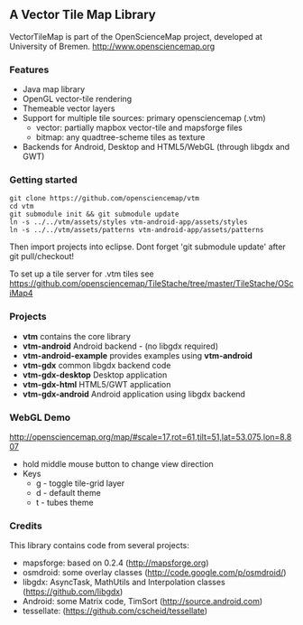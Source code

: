 ## A Vector Tile Map Library

VectorTileMap is part of the OpenScienceMap project, developed at University of Bremen.
http://www.opensciencemap.org

### Features
- Java map library
- OpenGL vector-tile rendering
- Themeable vector layers
- Support for multiple tile sources: primary opensciencemap (.vtm)
  - vector: partially mapbox vector-tile and mapsforge files
  - bitmap: any quadtree-scheme tiles as texture
- Backends for Android, Desktop and HTML5/WebGL (through libgdx and GWT)

### Getting started
```
git clone https://github.com/opensciencemap/vtm
cd vtm
git submodule init && git submodule update
ln -s ../../vtm/assets/styles vtm-android-app/assets/styles
ln -s ../../vtm/assets/patterns vtm-android-app/assets/patterns
```

Then import projects into eclipse. Dont forget 'git submodule update' after git pull/checkout!

To set up a tile server for .vtm tiles see https://github.com/opensciencemap/TileStache/tree/master/TileStache/OSciMap4

### Projects
- **vtm** contains the core library
- **vtm-android** Android backend - (no libgdx required)
- **vtm-android-example** provides examples using **vtm-android**
- **vtm-gdx** common libgdx backend code
- **vtm-gdx-desktop** Desktop application 
- **vtm-gdx-html** HTML5/GWT application
- **vtm-gdx-android** Android application using libgdx backend

### WebGL Demo
http://opensciencemap.org/map/#scale=17,rot=61,tilt=51,lat=53.075,lon=8.807
- hold middle mouse button to change view direction
- Keys
  - g - toggle tile-grid layer
  - d - default theme
  - t - tubes theme


### Credits
This library contains code from several projects:
- mapsforge: based on 0.2.4 (http://mapsforge.org)
- osmdroid: some overlay classes (http://code.google.com/p/osmdroid/)
- libgdx: AsyncTask, MathUtils and Interpolation classes (https://github.com/libgdx)
- Android: some Matrix code, TimSort (http://source.android.com)
- tessellate: (https://github.com/cscheid/tessellate)
